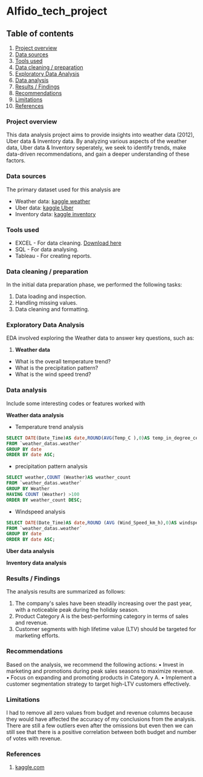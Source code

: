 # Alfido_tech_project

## Table of contents

1. [Project overview](#Project-overview)
2. [Data sources](#Data-sources)
3. [Tools used](#Tools-used)
4. [Data cleaning / preparation](#Data-cleaning-/-preparation)
5. [Exploratory Data Analysis](#Exploratory-Data-Analysis)
6. [Data analysis](#Data-analysis)
7. [Results / Findings](#Results-/-Findings)
8. [Recommendations](#Recommendations)
9. [Limitations](#Limitations)
10. [References](#References)

### Project overview

This data analysis project aims to provide insights into weather data (2012), Uber data & Inventory data. By analyzing various aspects of the weather data, Uber data & Inventory seperately, we seek to identify trends, make data-driven recommendations, and gain a deeper understanding of these factors.

### Data sources

The primary dataset used for this analysis are
 - Weather data: [kaggle weather](https://www.kaggle.com/datasets/bhanupratapbiswas/weather-data)
 - Uber data: [kaggle Uber](https://www.kaggle.com/datasets/bhanupratapbiswas/uber-data-analysis)
 - Inventory data: [kaggle inventory](https://www.kaggle.com/datasets/bhanupratapbiswas/inventory-analysis-case-study/data)


### Tools used

- EXCEL - For data cleaning. [Download here](https//:microsoft.com)
- SQL - For data analysing.
- Tableau - For creating reports.

### Data cleaning / preparation

In the initial data preparation phase, we performed the following tasks:
1. Data loading and inspection.
2. Handling missing values.
3. Data cleaning and formatting.

### Exploratory Data Analysis

EDA involved exploring the Weather data to answer key questions, such as:
1. **Weather data**
- What is the overall temperature trend?
- What is the precipitation pattern?
- What is the wind speed trend?

### Data analysis

Include some interesting codes or features worked with

**Weather data analysis**

- Temperature trend analysis


``` SQL
SELECT DATE(Date_Time)AS date,ROUND(AVG(Temp_C ),0)AS temp_in_degree_celcius
FROM `weather_datas.weather`
GROUP BY date
ORDER BY date ASC;
```

- precipitation pattern analysis

 ```SQL
SELECT weather,COUNT (Weather)AS weather_count
FROM `weather_datas.weather`
GROUP BY Weather
HAVING COUNT (Weather) >100
ORDER BY weather_count DESC;
```

- Windspeed analysis
  
```SQL
SELECT DATE(Date_Time)AS date,ROUND (AVG (Wind_Speed_km_h),0)AS windspeed_km_hr, ROUND(AVG(temp_C),0)AS temp_in_degree_celcius
FROM `weather_datas.weather`
GROUP BY date
ORDER BY date ASC;
```

**Uber data analysis**

**Inventory data analysis**

### Results / Findings

The analysis results are summarized as follows:
1. The company's sales have been steadily increasing over the past year, with a noticeable peak during the holiday season.
2. Product Category A is the best-performing category in terms of sales and revenue.
3. Customer segments with high lifetime value (LTV) should be targeted for marketing efforts.

### Recommendations

Based on the analysis, we recommend the following actions:
• Invest in marketing and promotions during peak sales seasons to maximize revenue.
• Focus on expanding and promoting products in Category A.
• Implement a customer segmentation strategy to target high-LTV customers effectively.

### Limitations

I had to remove all zero values from budget and revenue columns because they would have affected the accuracy of my conclusions from the analysis. There are still a few outliers even after the omissions but even then we can still see that there is a positive correlation between both budget and number of votes with revenue. 

### References

1. [kaggle.com](https//:kaggle.com)
   

